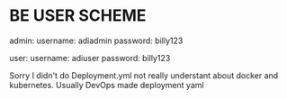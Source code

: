 # BE USER SCHEME 

admin:
    username: adiadmin
    password: billy123

user:
    username: adiuser
    password: billy123

Sorry I didn't do Deployment.yml not really understant about docker and kubernetes.
Usually DevOps made deployment yaml